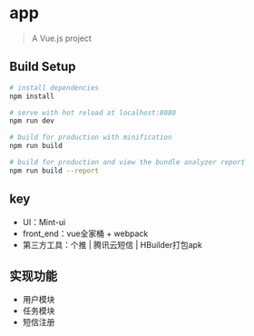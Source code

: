 # app

> A Vue.js project

## Build Setup

``` bash
# install dependencies
npm install

# serve with hot reload at localhost:8080
npm run dev

# build for production with minification
npm run build

# build for production and view the bundle analyzer report
npm run build --report
```

## key
+ UI：Mint-ui
+ front_end：vue全家桶 + webpack
+ 第三方工具：个推 | 腾讯云短信 | HBuilder打包apk

## 实现功能
+ 用户模块
+ 任务模块
+ 短信注册
